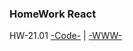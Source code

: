 ### HomeWork React

HW-21.01
[-Code-](<https://github.com/St-ton/REACT/tree/master/HomeWork/hw2101/src>) | 
[-WWW-](<https://st-ton.github.io/reacthomework>)<br/>

